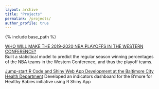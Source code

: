 ```yaml
---
layout: archive
title: "Projects"
permalink: /projects/
author_profile: true
---
```


{% include base_path %}


[WHO WILL MAKE THE 2019-2020 NBA PLAYOFFS IN THE WESTERN CONFERENCE?](https://advds71x.github.io/NBAproj/)  
Built a statistical model to predict the regular season winning percentages of the NBA teams in the Western Conference, and thus the playoff teams. 

[Jump-start R Code and Shiny Web App Development at the Baltimore City Health Department](https://www.jhsph.edu/offices-and-services/practice-and-training/school-wide-opportunities/practice-for-students/phase/_documents/PHASE-Presentations/2018-2019/Presentation_Zhang.pdf)
Developed an indicators dashboard for the B’more for Healthy Babies initiative using R Shiny App
